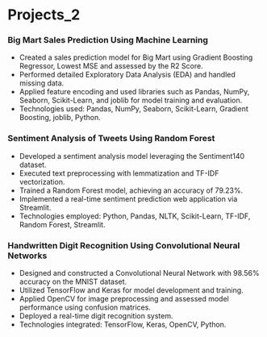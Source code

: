 # Projects_2



### Big Mart Sales Prediction Using Machine Learning
- Created a sales prediction model for Big Mart using Gradient Boosting Regressor, Lowest MSE and assessed by the R2 Score.
- Performed detailed Exploratory Data Analysis (EDA) and handled missing data.
- Applied feature encoding and used libraries such as Pandas, NumPy, Seaborn, Scikit-Learn, and joblib for model training and evaluation.
- Technologies used: Pandas, NumPy, Seaborn, Scikit-Learn, Gradient Boosting, joblib, Python.



### Sentiment Analysis of Tweets Using Random Forest
- Developed a sentiment analysis model leveraging the Sentiment140 dataset.
- Executed text preprocessing with lemmatization and TF-IDF vectorization.
- Trained a Random Forest model, achieving an accuracy of 79.23%.
- Implemented a real-time sentiment prediction web application via Streamlit.
- Technologies employed: Python, Pandas, NLTK, Scikit-Learn, TF-IDF, Random Forest, Streamlit.


### Handwritten Digit Recognition Using Convolutional Neural Networks
- Designed and constructed a Convolutional Neural Network with 98.56% accuracy on the MNIST dataset.
- Utilized TensorFlow and Keras for model development and training.
- Applied OpenCV for image preprocessing and assessed model performance using confusion matrices.
- Deployed a real-time digit recognition system.
- Technologies integrated: TensorFlow, Keras, OpenCV, Python.
